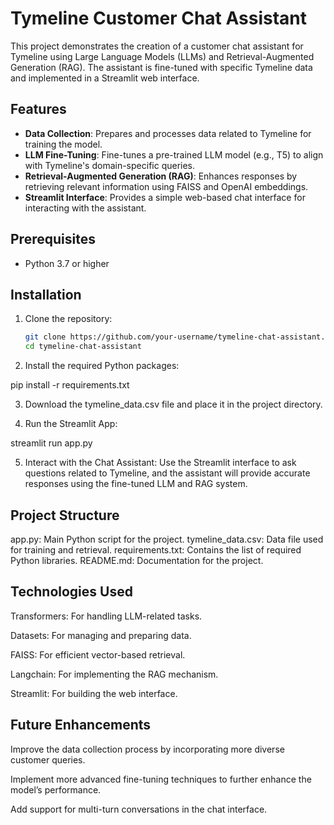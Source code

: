 # Tymeline Customer Chat Assistant

This project demonstrates the creation of a customer chat assistant for Tymeline using Large Language Models (LLMs) and Retrieval-Augmented Generation (RAG). The assistant is fine-tuned with specific Tymeline data and implemented in a Streamlit web interface.

## Features
- **Data Collection**: Prepares and processes data related to Tymeline for training the model.
- **LLM Fine-Tuning**: Fine-tunes a pre-trained LLM model (e.g., T5) to align with Tymeline's domain-specific queries.
- **Retrieval-Augmented Generation (RAG)**: Enhances responses by retrieving relevant information using FAISS and OpenAI embeddings.
- **Streamlit Interface**: Provides a simple web-based chat interface for interacting with the assistant.

## Prerequisites
- Python 3.7 or higher

## Installation

1. Clone the repository:
   ```bash
   git clone https://github.com/your-username/tymeline-chat-assistant.git
   cd tymeline-chat-assistant

2. Install the required Python packages:


pip install -r requirements.txt


3. Download the tymeline_data.csv file and place it in the project directory.

4. Run the Streamlit App:

streamlit run app.py

5. Interact with the Chat Assistant: Use the Streamlit interface to ask questions related to Tymeline, and the assistant will provide accurate responses using the fine-tuned LLM and RAG system.

## Project Structure

app.py: Main Python script for the project.
tymeline_data.csv: Data file used for training and retrieval.
requirements.txt: Contains the list of required Python libraries.
README.md: Documentation for the project.


## Technologies Used
Transformers: For handling LLM-related tasks.

Datasets: For managing and preparing data.

FAISS: For efficient vector-based retrieval.

Langchain: For implementing the RAG mechanism.

Streamlit: For building the web interface.

## Future Enhancements
Improve the data collection process by incorporating more diverse customer queries.

Implement more advanced fine-tuning techniques to further enhance the model’s performance.

Add support for multi-turn conversations in the chat interface.